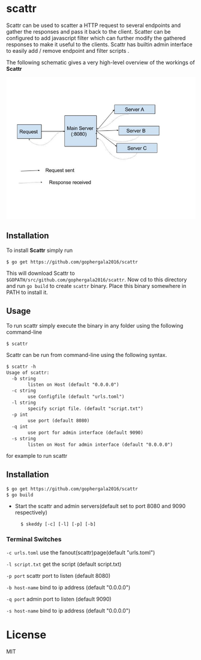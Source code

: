 # scattr

Scattr can be used to scatter a HTTP request to several endpoints and gather the responses and pass it back to the client.
Scatter can be configured to add javascript filter which can further modify the gathered responses to make it useful to the clients. Scattr has builtin admin interface to easily  add / remove endpoint and filter scripts .

The following schematic gives a very high-level overview of the workings of **Scattr**

![Scattr-image](https://github.com/gophergala2016/scattr/blob/master/screenshots/Scattr.jpg "Scattr")

## Installation
To install **Scattr** simply run

```
$ go get https://github.com/gophergala2016/scattr
```

This will download Scattr to `$GOPATH/src/github.com/gophergala2016/scattr`. Now cd to this directory and run
`go build` to create `scattr` binary. Place this binary somewhere in PATH to install it.


## Usage
To run scattr simply execute the binary in any folder using the following command-line

```
$ scattr
```

Scattr can be run from command-line using the following syntax.

```
$ scattr -h
Usage of scattr:
  -b string
    	listen on Host (default "0.0.0.0")
  -c string
    	use Configfile (default "urls.toml")
  -l string
    	specify script file. (default "script.txt")
  -p int
    	use port (default 8080)
  -q int
    	use port for admin interface (default 9090)
  -s string
    	listen on Host for admin interface (default "0.0.0.0")

```
for example to run scattr


## Installation
  ```
  $ go get https://github.com/gophergala2016/scattr
  $ go build
  ```
- Start the scattr and admin servers(default set to port 8080 and 9090 respectively)

  ```
    $ skeddy [-c] [-l] [-p] [-b]
  ```

### Terminal Switches

  ``` -c urls.toml ```
    use the fanout(scattr)page(default "urls.toml")

  ``` -l script.txt ```
    get the script (default script.txt)

  ``` -p port ```
    scattr port to listen (default 8080)

  ``` -b host-name ```
    bind to ip address (default "0.0.0.0")

  ``` -q port ```
    admin port to listen (default 9090)

  ``` -s host-name ```
    bind to ip address (default "0.0.0.0")

# License

MIT
